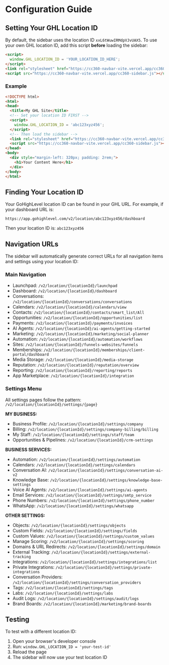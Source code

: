 # Configuration Guide

## Setting Your GHL Location ID

By default, the sidebar uses the location ID `xxL6tWuwIRMdpVJvUAX5`. To use your own GHL location ID, add this script **before** loading the sidebar:

```html
<script>
  window.GHL_LOCATION_ID = 'YOUR_LOCATION_ID_HERE';
</script>
<link rel="stylesheet" href="https://cc360-navbar-vite.vercel.app/cc360-sidebar.css">
<script src="https://cc360-navbar-vite.vercel.app/cc360-sidebar.js"></script>
```

### Example

```html
<!DOCTYPE html>
<html>
<head>
  <title>My GHL Site</title>
  <!-- Set your location ID FIRST -->
  <script>
    window.GHL_LOCATION_ID = 'abc123xyz456';
  </script>
  <!-- Then load the sidebar -->
  <link rel="stylesheet" href="https://cc360-navbar-vite.vercel.app/cc360-sidebar.css">
  <script src="https://cc360-navbar-vite.vercel.app/cc360-sidebar.js"></script>
</head>
<body>
  <div style="margin-left: 320px; padding: 2rem;">
    <h1>Your Content Here</h1>
  </div>
</body>
</html>
```

## Finding Your Location ID

Your GoHighLevel location ID can be found in your GHL URL. For example, if your dashboard URL is:

```
https://app.gohighlevel.com/v2/location/abc123xyz456/dashboard
```

Then your location ID is: `abc123xyz456`

## Navigation URLs

The sidebar will automatically generate correct URLs for all navigation items and settings using your location ID:

### Main Navigation
- Launchpad: `/v2/location/{locationId}/launchpad`
- Dashboard: `/v2/location/{locationId}/dashboard`
- Conversations: `/v2/location/{locationId}/conversations/conversations`
- Calendars: `/v2/location/{locationId}/calendars/view`
- Contacts: `/v2/location/{locationId}/contacts/smart_list/All`
- Opportunities: `/v2/location/{locationId}/opportunities/list`
- Payments: `/v2/location/{locationId}/payments/invoices`
- AI Agents: `/v2/location/{locationId}/ai-agents/getting-started`
- Marketing: `/v2/location/{locationId}/marketing/social-planner`
- Automation: `/v2/location/{locationId}/automation/workflows`
- Sites: `/v2/location/{locationId}/funnels-websites/funnels`
- Memberships: `/v2/location/{locationId}/memberships/client-portal/dashboard`
- Media Storage: `/v2/location/{locationId}/media-storage`
- Reputation: `/v2/location/{locationId}/reputation/overview`
- Reporting: `/v2/location/{locationId}/reporting/reports`
- App Marketplace: `/v2/location/{locationId}/integration`

### Settings Menu
All settings pages follow the pattern: `/v2/location/{locationId}/settings/{page}`

**MY BUSINESS:**
- Business Profile: `/v2/location/{locationId}/settings/company`
- Billing: `/v2/location/{locationId}/settings/company-billing/billing`
- My Staff: `/v2/location/{locationId}/settings/staff/team`
- Opportunities & Pipelines: `/v2/location/{locationId}/crm-settings`

**BUSINESS SERVICES:**
- Automation: `/v2/location/{locationId}/settings/automation`
- Calendars: `/v2/location/{locationId}/settings/calendars`
- Conversation AI: `/v2/location/{locationId}/settings/conversation-ai-v2`
- Knowledge Base: `/v2/location/{locationId}/settings/knowledge-base-settings`
- Voice AI Agents: `/v2/location/{locationId}/settings/ai-agents`
- Email Services: `/v2/location/{locationId}/settings/smtp_service`
- Phone Numbers: `/v2/location/{locationId}/settings/phone_number`
- WhatsApp: `/v2/location/{locationId}/settings/whatsapp`

**OTHER SETTINGS:**
- Objects: `/v2/location/{locationId}/settings/objects`
- Custom Fields: `/v2/location/{locationId}/settings/fields`
- Custom Values: `/v2/location/{locationId}/settings/custom_values`
- Manage Scoring: `/v2/location/{locationId}/settings/scoring`
- Domains & URL Redirects: `/v2/location/{locationId}/settings/domain`
- External Tracking: `/v2/location/{locationId}/settings/external-tracking`
- Integrations: `/v2/location/{locationId}/settings/integrations/list`
- Private Integrations: `/v2/location/{locationId}/settings/private-integrations`
- Conversation Providers: `/v2/location/{locationId}/settings/conversation_providers`
- Tags: `/v2/location/{locationId}/settings/tags`
- Labs: `/v2/location/{locationId}/settings/labs`
- Audit Logs: `/v2/location/{locationId}/settings/audit/logs`
- Brand Boards: `/v2/location/{locationId}/marketing/brand-boards`

## Testing

To test with a different location ID:
1. Open your browser's developer console
2. Run: `window.GHL_LOCATION_ID = 'your-test-id'`
3. Reload the page
4. The sidebar will now use your test location ID

